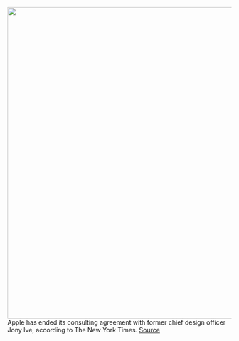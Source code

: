 <img src='https://cdn.vox-cdn.com/thumbor/zVPLHkWN5o-vNixzP9AVP18kCXE=/0x0:4857x3520/1200x800/filters:focal(2576x1282:3352x2058)/cdn.vox-cdn.com/uploads/chorus_image/image/71100977/1033115378.0.jpg' width='700px' /><br/>
Apple has ended its consulting agreement with former chief design officer Jony Ive, according to The New York Times.
<a href='https://www.theverge.com/2022/7/12/23206010/apple-jony-ive-no-longer-working-together-lovefrom'> Source <a/>